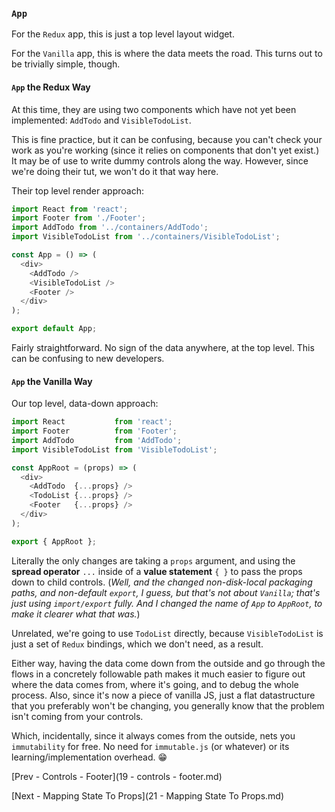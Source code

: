 ### `App`
For the `Redux` app, this is just a top level layout widget.

For the `Vanilla` app, this is where the data meets the road.  This turns out to be trivially simple, though.

#### `App` the Redux Way
At this time, they are using two components which have not yet been implemented: `AddTodo` and `VisibleTodoList`.

This is fine practice, but it can be confusing, because you can't check your work as you're working (since it relies on components that don't yet exist.)  It may be of use to write dummy controls along the way.  However, since we're doing their tut, we won't do it that way here.

Their top level render approach:

```javascript
import React from 'react';
import Footer from './Footer';
import AddTodo from '../containers/AddTodo';
import VisibleTodoList from '../containers/VisibleTodoList';

const App = () => (
  <div>
    <AddTodo />
    <VisibleTodoList />
    <Footer />
  </div>
);

export default App;
```

Fairly straightforward.  No sign of the data anywhere, at the top level.  This can be confusing to new developers.

#### `App` the Vanilla Way
Our top level, data-down approach:

```javascript
import React           from 'react';
import Footer          from 'Footer';
import AddTodo         from 'AddTodo';
import VisibleTodoList from 'VisibleTodoList';

const AppRoot = (props) => (
  <div>
    <AddTodo  {...props} />
    <TodoList {...props} />
    <Footer   {...props} />
  </div>
);

export { AppRoot };
```

Literally the only changes are taking a `props` argument, and using the **spread operator** `...` inside of a **value statement** `{ }` to pass the props down to child controls.  (*Well, and the changed non-disk-local packaging paths, and non-default `export`, I guess, but that's not about `Vanilla`; that's just using `import/export` fully.  And I changed the name of `App` to `AppRoot`, to make it clearer what that was.*)

Unrelated, we're going to use `TodoList` directly, because `VisibleTodoList` is just a set of `Redux` bindings, which we don't need, as a result.

Either way, having the data come down from the outside and go through the flows in a concretely followable path makes it much easier to figure out where the data comes from, where it's going, and to debug the whole process.  Also, since it's now a piece of vanilla JS, just a flat datastructure that you preferably won't be changing, you generally know that the problem isn't coming from your controls.

Which, incidentally, since it always comes from the outside, nets you `immutability` for free.  No need for `immutable.js` (or whatever) or its learning/implementation overhead.  😁

[Prev - Controls - Footer](19 - controls - footer.md)

[Next - Mapping State To Props](21 - Mapping State To Props.md)
